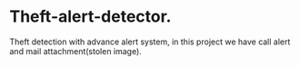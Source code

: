 # Theft-alert-detector.
Theft detection with advance alert system, in this project we have call alert and mail attachment(stolen image). 
